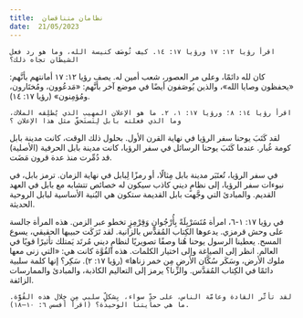```yaml
---
title:  نظامان متناقضان
date:  21/05/2023
---
```


`اقرأ رؤيا ١٢: ١٧ ورؤيا ١٧: ١٤. كيف تُوصَف كنيسة الله، وما هو رد فعل الشيطان تجاه ذلك؟`

كان لله دائمًا، وعلى مر العصور، شعب أمين له. يصف رؤيا ١٢: ١٧ أمانتهم بأنَّهم: «يحفظون وصايا الله»، والذين يُوصَفون أيضًا في موضع آخر بأنَّهم: «مَدعُوون، ومُختَارون، ومُؤمِنون» (رؤيا ١٧: ١٤).

`اقرأ رؤيا ١٤: ٨؛ ورؤيا ١٧: ١، ٢. ما هو الإعلان المهيب الذي يُطلِقه الملاك، وما الذي فعلته بابل لِتَستَحقَّ مثل هذا الإعلان ؟`

لقد كَتَبَ يوحنا سفر الرؤيا في نهاية القرن الأول. بحلول ذلك الوقت، كانت مدينة بابل كومة غُبار. عندما كَتَبَ يوحنا الرسائل في سفر الرؤيا، كانت مدينة بابل الحرفية (الأصلية) قد دُمِّرت منذ عدة قرون مَضَت.

في سفر الرؤيا، تُعتَبَر مدينة بابل مِثالًا، أو رمزًا لِبابل في نهاية الزمان. ترمز بابل، في نبوءات سفر الرؤيا، إلى نظامٍ ديني كاذب سيكون له خصائص تتشابه مع بابل في العهد القديم. والمبادئ التي وجَّهت بابل القديمة ستكون هي البُنية الأساسية لبابل الروحية الحديثة.

في رؤيا ١٧: ١-٦، امرأة مُتَسَرْبِلَةً بِأُرْجُوانٍ وَقِرْمِزٍ تخطو عبر الزمن. هذه المرأة جالسة على وحش قرمزي. يدعوها الكِتاب المُقدَّس بالزانية. لقد تَرَكَت حبيبها الحقيقي، يسوع المسح. يعطينا الرسول يوحنا هُنا وصفًا تصويريًا لنظامٍ ديني مُرتَد يَمتلك تأثيرًا قويًا في العالم. انظر إلى الصياغة وإلى اختيار الكلمات. هذه القُوَّة كانت هي: «التي زنى معها ملوك الأرض، وسَكَر سُكَّان الأرض مِن خمر زناها» (رؤيا ١٧: ٢). سَكِر؟ إنها كلمة سلبية دائمًا في الكِتاب المُقدَّس. والزِّنا؟ يرمز إلى التعاليم الكاذبة، والمبادئ والممارسات الزائفة.

`لقد تأثَّر القادة وعامَّة الناس، على حدٍّ سواء، بِشكلٍّ سلبي مِن خِلال هذه القُوَّة. ما هي حمايتنا الوحيدة؟ (اقرأ أفسس ٦: ١٠–١٨).`
